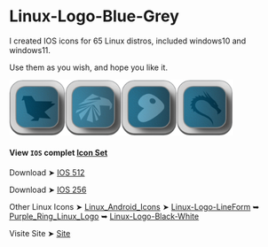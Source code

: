# Linux-Logo-Blue-Grey

I created IOS icons for 65 Linux distros, included windows10 and windows11.

Use them as you wish, and hope you like it. 

<img src="IOS_256/Feren.png" alt="Github Project" style="width:20%;"><img src="IOS_256/Garuda.png" alt="Github Project" style="width:20%;"><img src="IOS_256/Gentoo.png" alt="Github Project" style="width:20%;"><img src="IOS_256/Kali.png" alt="Github Project" style="width:20%;"> 

#### View `IOS` complet [Icon Set](https://github.com/chris1111/Linux-Logo-Blue-Grey/blob/main/View-Set-IOS.md)

Download ➤ [IOS 512](https://minhaskamal.github.io/DownGit/#/home?url=https://github.com/chris1111/Linux-Logo-Blue-Grey/tree/main/IOS_512)

Download ➤ [IOS 256](https://minhaskamal.github.io/DownGit/#/home?url=https://github.com/chris1111/Linux-Logo-Blue-Grey/tree/main/IOS_256)

Other Linux Icons  ➤ [Linux_Android_Icons](https://github.com/chris1111/Linux_Android_Icons) ➤ [Linux-Logo-LineForm](https://github.com/chris1111/Linux-Logo-LineForm) ➥ [Purple_Ring_Linux_Logo](https://github.com/chris1111/Purple_Ring_Linux_Logo) ➥ [Linux-Logo-Black-White](https://github.com/chris1111/Linux-Logo-Black-White)

Visite Site ➤ [Site](https://chris1111.github.io/Linux-Logo-Blue-Grey/)
